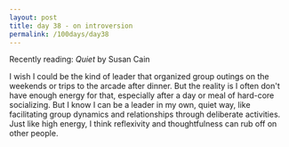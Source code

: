 ```yaml
---
layout: post
title: day 38 - on introversion
permalink: /100days/day38
---
```


Recently reading: *Quiet* by Susan Cain

I wish I could be the kind of leader that organized group outings on the weekends or trips to the arcade after dinner. But the reality is I often don't have enough energy for that, especially after a day or meal of hard-core socializing. But I know I can be a leader in my own, quiet way, like facilitating group dynamics and relationships through deliberate activities. Just like high energy, I think reflexivity and thoughtfulness can rub off on other people. 

